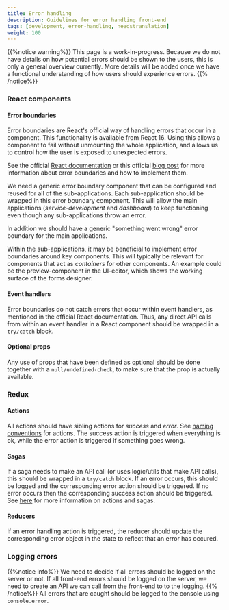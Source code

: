 ```yaml
---
title: Error handling
description: Guidelines for error handling front-end
tags: [development, error-handling, needstranslation]
weight: 100
---
```

{{%notice warning%}}
This page is a work-in-progress. Because we do not have details on how potential errors should be shown to the users, this is only a general overview currently. More details will be added once we have a functional understanding of how users should experience errors. 
{{% /notice%}}

### React components

#### Error boundaries
Error boundaries are React's official way of handling errors that occur in a component. This functionality is available from React 16. Using this allows a component to fail without unmounting the whole application, and allows us to control how the user is exposed to unexpected errors. 

See the official [React documentation](https://reactjs.org/docs/error-boundaries.html) or this official [blog post](https://reactjs.org/blog/2017/07/26/error-handling-in-react-16.html) for more information about error boundaries and how to implement them. 

We need a generic error boundary component that can be configured and reused for all of the sub-applications. Each sub-application should be wrapped in this error boundary component. This will allow the main applications (_service-development_ and _dashboard_) to keep functioning even though any sub-applications throw an error. 

In addition we should have a generic "something went wrong" error boundary for the main applications. 

Within the sub-applications, it may be beneficial to implement error boundaries around key components. This will typically be relevant for components that act as _containers_ for other components. An example could be the preview-component in the UI-editor, which shows the working surface of the forms designer.

#### Event handlers
Error boundaries do not catch errors that occur within event handlers, as mentioned in the official React documentation. Thus, any direct API calls from within an event handler in a React component should be wrapped in a `try/catch` block.

#### Optional props
Any use of props that have been defined as optional should be done together with a `null/undefined-check`, to make sure that the prop is actually available.


### Redux

#### Actions
All actions should have sibling actions for _success_ and _error_. See [naming conventions](/nb/community/contributing/handbook/naming#actions) for actions. The success action is triggered when everything is ok, while the error action is triggered if something goes wrong.

#### Sagas
If a saga needs to make an API call (or uses logic/utils that make API calls), this should be wrapped in a `try/catch` block. If an error occurs, this should be logged and the corresponding error action should be triggered. If no error occurs then the corresponding success action should be triggered. See [here](/nb/community/contributing/handbook/front-end/redux/) for more information on actions and sagas.

#### Reducers
If an error handling action is triggered, the reducer should update the corresponding error object in the state to reflect that an error has occured. 

### Logging errors
{{%notice info%}}
We need to decide if all errors should be logged on the server or not. If all front-end errors should be logged on the server, we need to create an API we can call from the front-end to to the logging. 
{{% /notice%}}
All errors that are caught should be logged to the console using `console.error`. 
